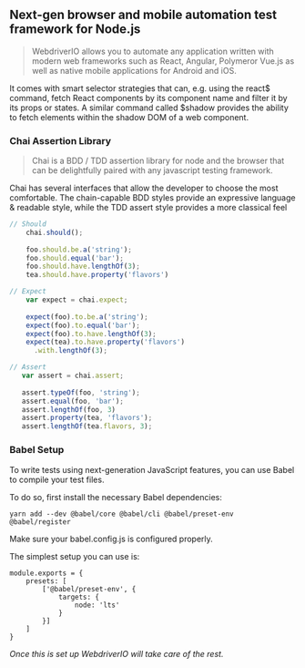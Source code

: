 ## Next-gen browser and mobile automation test framework for Node.js

> WebdriverIO allows you to automate any application written with modern web frameworks such as React, Angular, Polymeror Vue.js as well as native mobile applications for Android and iOS.

It comes with smart selector strategies that can, e.g. using the react$ command, fetch React components by its component name and filter it by its props or states. A similar command called $shadow provides the ability to fetch elements within the shadow DOM of a web component.


### Chai Assertion Library

> Chai is a BDD / TDD assertion library for node and the browser that can be delightfully paired with any javascript testing framework.

Chai has several interfaces that allow the developer to choose the most comfortable. The chain-capable BDD styles provide an expressive language & readable style, while the TDD assert style provides a more classical feel

```js
// Should
    chai.should();
    
    foo.should.be.a('string');
    foo.should.equal('bar');
    foo.should.have.lengthOf(3);
    tea.should.have.property('flavors')

// Expect
    var expect = chai.expect;
    
    expect(foo).to.be.a('string');
    expect(foo).to.equal('bar');
    expect(foo).to.have.lengthOf(3);
    expect(tea).to.have.property('flavors')
      .with.lengthOf(3);

// Assert
   var assert = chai.assert;
   
   assert.typeOf(foo, 'string');
   assert.equal(foo, 'bar');
   assert.lengthOf(foo, 3)
   assert.property(tea, 'flavors');
   assert.lengthOf(tea.flavors, 3);
```

### Babel Setup
To write tests using next-generation JavaScript features, you can use Babel to compile your test files.

To do so, first install the necessary Babel dependencies:

```shell script
yarn add --dev @babel/core @babel/cli @babel/preset-env @babel/register
```

Make sure your babel.config.js is configured properly.

The simplest setup you can use is:

```shell script
module.exports = {
    presets: [
        ['@babel/preset-env', {
            targets: {
                node: 'lts'
            }
        }]
    ]
}
```

*Once this is set up WebdriverIO will take care of the rest.*
